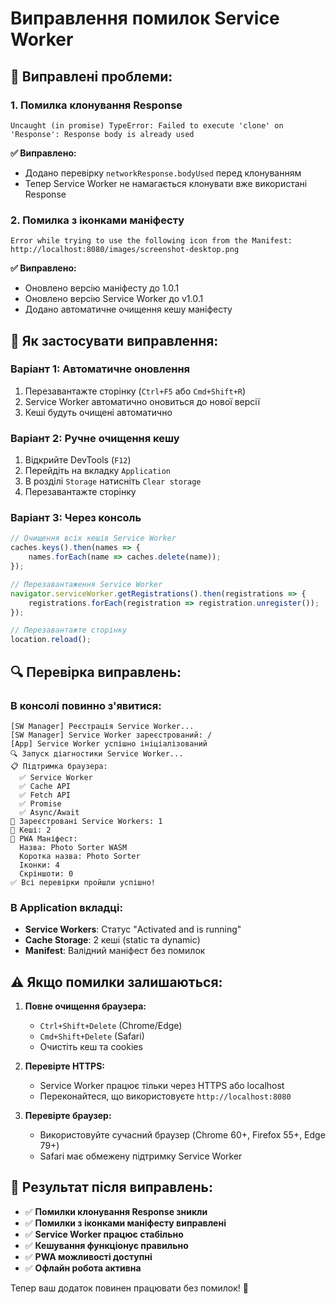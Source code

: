 # Виправлення помилок Service Worker

## 🔧 Виправлені проблеми:

### 1. **Помилка клонування Response**
```
Uncaught (in promise) TypeError: Failed to execute 'clone' on 'Response': Response body is already used
```

**✅ Виправлено:**
- Додано перевірку `networkResponse.bodyUsed` перед клонуванням
- Тепер Service Worker не намагається клонувати вже використані Response

### 2. **Помилка з іконками маніфесту**
```
Error while trying to use the following icon from the Manifest: http://localhost:8080/images/screenshot-desktop.png
```

**✅ Виправлено:**
- Оновлено версію маніфесту до 1.0.1
- Оновлено версію Service Worker до v1.0.1
- Додано автоматичне очищення кешу маніфесту

## 🚀 Як застосувати виправлення:

### Варіант 1: Автоматичне оновлення
1. Перезавантажте сторінку (`Ctrl+F5` або `Cmd+Shift+R`)
2. Service Worker автоматично оновиться до нової версії
3. Кеші будуть очищені автоматично

### Варіант 2: Ручне очищення кешу
1. Відкрийте DevTools (`F12`)
2. Перейдіть на вкладку `Application`
3. В розділі `Storage` натисніть `Clear storage`
4. Перезавантажте сторінку

### Варіант 3: Через консоль
```javascript
// Очищення всіх кешів Service Worker
caches.keys().then(names => {
    names.forEach(name => caches.delete(name));
});

// Перезавантаження Service Worker
navigator.serviceWorker.getRegistrations().then(registrations => {
    registrations.forEach(registration => registration.unregister());
});

// Перезавантажте сторінку
location.reload();
```

## 🔍 Перевірка виправлень:

### В консолі повинно з'явитися:
```
[SW Manager] Реєстрація Service Worker...
[SW Manager] Service Worker зареєстрований: /
[App] Service Worker успішно ініціалізований
🔍 Запуск діагностики Service Worker...
📋 Підтримка браузера:
  ✅ Service Worker
  ✅ Cache API
  ✅ Fetch API
  ✅ Promise
  ✅ Async/Await
📝 Зареєстровані Service Workers: 1
💾 Кеші: 2
📱 PWA Маніфест:
  Назва: Photo Sorter WASM
  Коротка назва: Photo Sorter
  Іконки: 4
  Скріншоти: 0
✅ Всі перевірки пройшли успішно!
```

### В Application вкладці:
- **Service Workers**: Статус "Activated and is running"
- **Cache Storage**: 2 кеші (static та dynamic)
- **Manifest**: Валідний маніфест без помилок

## ⚠️ Якщо помилки залишаються:

1. **Повне очищення браузера:**
   - `Ctrl+Shift+Delete` (Chrome/Edge)
   - `Cmd+Shift+Delete` (Safari)
   - Очистіть кеш та cookies

2. **Перевірте HTTPS:**
   - Service Worker працює тільки через HTTPS або localhost
   - Переконайтеся, що використовуєте `http://localhost:8080`

3. **Перевірте браузер:**
   - Використовуйте сучасний браузер (Chrome 60+, Firefox 55+, Edge 79+)
   - Safari має обмежену підтримку Service Worker

## 🎯 Результат після виправлень:

- ✅ **Помилки клонування Response зникли**
- ✅ **Помилки з іконками маніфесту виправлені**
- ✅ **Service Worker працює стабільно**
- ✅ **Кешування функціонує правильно**
- ✅ **PWA можливості доступні**
- ✅ **Офлайн робота активна**

Тепер ваш додаток повинен працювати без помилок! 🚀
